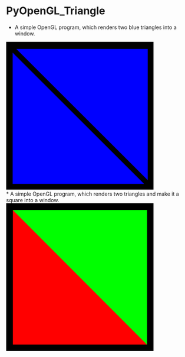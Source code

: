 # PyOpenGL_Triangle
 * A simple OpenGL program, which renders two blue triangles into a window.
<img src="triangle.png" width="400" height="400" />
</br>
* A simple OpenGL program, which renders two triangles and make it a square into a window.
<img src="square.png" width="400" height="400" />
